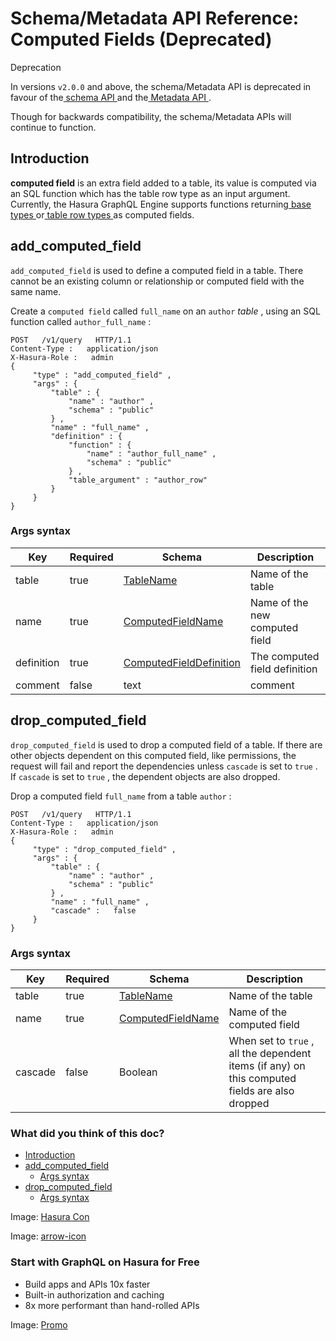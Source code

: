 # Schema/Metadata API Reference: Computed Fields (Deprecated)

Deprecation

In versions `v2.0.0` and above, the schema/Metadata API is deprecated in
favour of the[ schema API ](https://hasura.io/docs/latest/api-reference/schema-api/index/)and the[ Metadata API ](https://hasura.io/docs/latest/api-reference/metadata-api/index/).

Though for backwards compatibility, the schema/Metadata APIs will
continue to function.

## Introduction​

 **computed field** is an extra field added to a table, its value is
computed via an SQL function which has the table row type as an input
argument. Currently, the Hasura GraphQL Engine supports functions
returning[ base types ](https://www.postgresql.org/docs/current/extend-type-system.html#id-1.8.3.5.9)or[ table row types ](https://www.postgresql.org/docs/current/rowtypes.html#ROWTYPES-DECLARING)as computed fields.

## add_computed_field​

 `add_computed_field` is used to define a computed field in a table.
There cannot be an existing column or relationship or computed field
with the same name.

Create a `computed field` called `full_name` on an `author`  *table* ,
using an SQL function called `author_full_name` :

```
POST   /v1/query   HTTP/1.1
Content-Type :   application/json
X-Hasura-Role :   admin
{
     "type" : "add_computed_field" ,
     "args" : {
         "table" : {
             "name" : "author" ,
             "schema" : "public"
         } ,
         "name" : "full_name" ,
         "definition" : {
             "function" : {
                 "name" : "author_full_name" ,
                 "schema" : "public"
             } ,
             "table_argument" : "author_row"
         }
     }
}
```

### Args syntax​

| Key | Required | Schema | Description |
|---|---|---|---|
| table | true | [ TableName ](https://hasura.io/docs/latest/api-reference/syntax-defs/#tablename) | Name of the table |
| name | true | [ ComputedFieldName ](https://hasura.io/docs/latest/api-reference/syntax-defs/#computedfieldname) | Name of the new computed field |
| definition | true | [ ComputedFieldDefinition ](https://hasura.io/docs/latest/api-reference/syntax-defs/#computedfielddefinition) | The computed field definition |
| comment | false | text | comment |


## drop_computed_field​

 `drop_computed_field` is used to drop a computed field of a table. If
there are other objects dependent on this computed field, like
permissions, the request will fail and report the dependencies unless `cascade` is set to `true` . If `cascade` is set to `true` , the dependent
objects are also dropped.

Drop a computed field `full_name` from a table `author` :

```
POST   /v1/query   HTTP/1.1
Content-Type :   application/json
X-Hasura-Role :   admin
{
     "type" : "drop_computed_field" ,
     "args" : {
         "table" : {
             "name" : "author" ,
             "schema" : "public"
         } ,
         "name" : "full_name" ,
         "cascade" :   false
     }
}
```

### Args syntax​

| Key | Required | Schema | Description |
|---|---|---|---|
| table | true | [ TableName ](https://hasura.io/docs/latest/api-reference/syntax-defs/#tablename) | Name of the table |
| name | true | [ ComputedFieldName ](https://hasura.io/docs/latest/api-reference/syntax-defs/#computedfieldname) | Name of the computed field |
| cascade | false | Boolean | When set to `true` , all the dependent items (if any) on this computed fields are also dropped |


### What did you think of this doc?

- [ Introduction ](https://hasura.io/docs/latest/api-reference/schema-metadata-api/computed-field/#schema-metadata-add-computed-field-syntax/#introduction)
- [ add_computed_field ](https://hasura.io/docs/latest/api-reference/schema-metadata-api/computed-field/#schema-metadata-add-computed-field-syntax/#schema-metadata-add-computed-field)
    - [ Args syntax ](https://hasura.io/docs/latest/api-reference/schema-metadata-api/computed-field/#schema-metadata-add-computed-field-syntax/#schema-metadata-add-computed-field-syntax)
- [ drop_computed_field ](https://hasura.io/docs/latest/api-reference/schema-metadata-api/computed-field/#schema-metadata-add-computed-field-syntax/#schema-metadata-drop-computed-field)
    - [ Args syntax ](https://hasura.io/docs/latest/api-reference/schema-metadata-api/computed-field/#schema-metadata-add-computed-field-syntax/#schema-metadata-drop-computed-field-syntax)


Image: [ Hasura Con ](https://res.cloudinary.com/dh8fp23nd/image/upload/v1686154570/hasura-con-2023/has-con-light-date_r2a2ud.png)

Image: [ arrow-icon ](https://res.cloudinary.com/dh8fp23nd/image/upload/v1683723549/main-web/chevron-right_ldbi7d.png)

### Start with GraphQL on Hasura for Free

- Build apps and APIs 10x faster
- Built-in authorization and caching
- 8x more performant than hand-rolled APIs


Image: [ Promo ](https://hasura.io/docs/assets/images/hasura-free-ff60e409244e0ea12b5a3045d1a9096b.png)